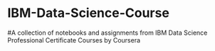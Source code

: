 # IBM-Data-Science-Course

#A collection of notebooks and assignments from IBM Data Science Professional Certificate Courses by Coursera
